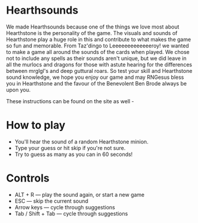 # Hearthsounds

We made Hearthsounds because one of the things we love most about Hearthstone is the personality of the game.
The visuals and sounds of Hearthstone play a huge role in this and contribute to what makes the game so fun and memorable.
From Taz'dingo to Leeeeeeeeeeeeeroy! we wanted to make a game all around the sounds of the cards when played.
We chose not to include any spells as their sounds aren't unique, 
but we did leave in all the murlocs and dragons for those with astute hearing for the differences between mrglgl's and deep guttural roars. 
So test your skill and Hearthstone sound knowledge, we hope you enjoy our game and may RNGesus bless you in Hearthstone and the favour of the Benevolent Ben Brode always be upon you.

These instructions can be found on the site as well -
# How to play
* You'll hear the sound of a random Hearthstone minion.
* Type your guess or hit skip if you're not sure.
* Try to guess as many as you can in 60 seconds!

# Controls
* ALT + R — play the sound again, or start a new game
* ESC — skip the current sound
* Arrow keys — cycle through suggestions
* Tab / Shift + Tab — cycle through suggestions
